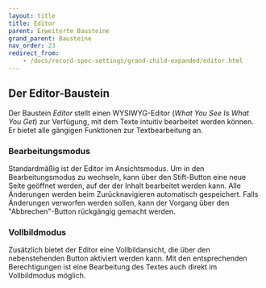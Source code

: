 ```yaml
---
layout: title
title: Editor
parent: Erweiterte Bausteine
grand_parent: Bausteine
nav_order: 23
redirect_from:
    - /docs/record-spec-settings/grand-child-expanded/editor.html
---
```


## Der Editor-Baustein  

Der Baustein _Editor_ stellt einen WYSIWYG-Editor (_What You See Is What You Get_) zur Verfügung, mit dem Texte intuitiv bearbeitet werden können. Er bietet alle gängigen Funktionen zur Textbearbeitung an.  

### Bearbeitungsmodus  

Standardmäßig ist der Editor im Ansichtsmodus. Um in den Bearbeitungsmodus zu wechseln, kann über den Stift-Button eine neue Seite geöffnet werden, auf der der Inhalt bearbeitet werden kann. Alle Änderungen werden beim Zurücknavigieren automatisch gespeichert. Falls Änderungen verworfen werden sollen, kann der Vorgang über den "Abbrechen"-Button rückgängig gemacht werden.  

### Vollbildmodus  

Zusätzlich bietet der Editor eine Vollbildansicht, die über den nebenstehenden Button aktiviert werden kann. Mit den entsprechenden Berechtigungen ist eine Bearbeitung des Textes auch direkt im Vollbildmodus möglich.

